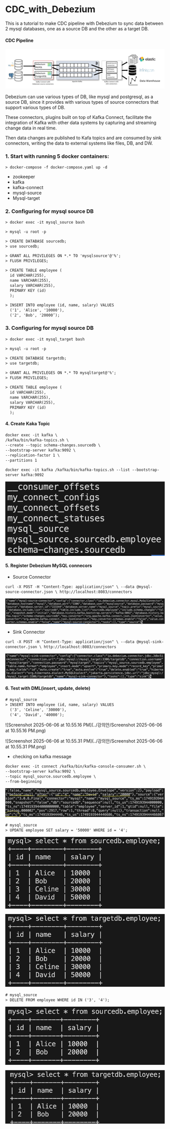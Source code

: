 # CDC_with_Debezium

This is a tutorial to make CDC pipeline with Debezium to sync data between 2 mysql databases, one as a source DB and the other as a target DB.



#### CDC Pipeline 

![cdc_pipeline](img/cdc_pipeline.png)

Debezium can use various types of DB, like mysql and postgresql, as a source DB, since it provides with various types of source connectors that support various types of DB. 

These connectors, plugins built on top of Kafka Connect, facilitate the integration of Kafka with other data systems by capturing and streaming change data in real time.

Then data changes are published to Kafa topics and are consumed by sink connectors, writing the data to external systems like files, DB, and DW.



### 1. Start with running 5 docker containers:

```
> docker-compose -f docker-compose.yaml up -d
```

- zookeeper
- kafka
- kafka-connect
- mysql-source
- Mysql-target



### 2. Configuring for mysql source DB

```
> docker exec -it mysql_source bash
```

```
> mysql -u root -p
```

```
> CREATE DATABASE sourcedb;
> use sourcedb;
```

```
> GRANT ALL PRIVILEGES ON *.* TO 'mysqlsource'@'%';
> FLUSH PRIVILEGES;
```



```
> CREATE TABLE employee ( 
  id VARCHAR(255),
  name VARCHAR(255), 
  salary VARCHAR(255), 
  PRIMARY KEY (id)
  );
```

```
> INSERT INTO employee (id, name, salary) VALUES 
  ('1', 'Alice', '10000'),
  ('2', 'Bob', '20000’);
```



### 3. Configuring for mysql source DB

```
> docker exec -it mysql_target bash
```

```
> mysql -u root -p
```

```
> CREATE DATABASE targetdb; 
> use targetdb;
```

```
> GRANT ALL PRIVILEGES ON *.* TO mysqltarget@'%'; 
> FLUSH PRIVILEGES;
```



```
> CREATE TABLE employee ( 
  id VARCHAR(255),
  name VARCHAR(255), 
  salary VARCHAR(255), 
  PRIMARY KEY (id)
  );
```



#### 4. Create Kaka Topic

```
docker exec -it kafka \
/kafka/bin/kafka-topics.sh \
--create --topic schema-changes.sourcedb \
--bootstrap-server kafka:9092 \ 
--replication-factor 1 \ 
--partitions 1
```

```
docker exec -it kafka /kafka/bin/kafka-topics.sh --list --bootstrap-server kafka:9092
```

![kafka_topic](img/kafka_topic.png)





#### 5. Register Debezium MySQL connecors

- Source Connector

```
curl -X POST -H "Content-Type: application/json" \ --data @mysql-source-connector.json \ http://localhost:8083/connectors
```

![mysql-source-connector](img/mysql-source-connector.png)

- Sink Connector

```
curl -X POST -H "Content-Type: application/json" \ --data @mysql-sink-connector.json \ http://localhost:8083/connectors
```

![mysql-sink-connector](img/mysql-sink-connector.png)



#### 6. Test with DML(insert, update, delete)

```
# mysql_source
> INSERT INTO employee (id, name, salary) VALUES 
  ('3', 'Celine', '30000'),
  ('4', 'David', '40000');
```

![Screenshot 2025-06-06 at 10.55.16 PM](../강의안/Screenshot 2025-06-06 at 10.55.16 PM.png)

![Screenshot 2025-06-06 at 10.55.31 PM](../강의안/Screenshot 2025-06-06 at 10.55.31 PM.png)



- checking on kafka message

```
docker exec -it connect /kafka/bin/kafka-console-consumer.sh \ 
--bootstrap-server kafka:9092 \
--topic mysql_source.sourcedb.employee \
--from-beginning
```

![check_msg](img/check_msg.png)



```
# mysql_source
> UPDATE employee SET salary = '50000' WHERE id = '4';
```

![source.db2](img/source.db2.png)

![target.db2](img/target.db2.png)



```
# mysql_source
> DELETE FROM employee WHERE id IN ('3', '4');
```

![source.db3](img/source.db3.png)

![target.db3](img/target.db3.png)